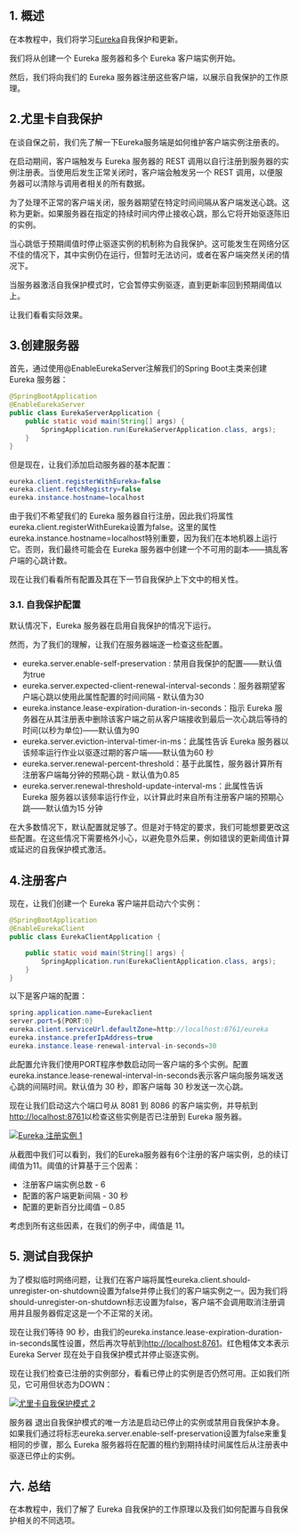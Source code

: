 ## 1. 概述

在本教程中，我们将学习[Eureka](https://www.baeldung.com/spring-cloud-netflix-eureka)自我保护和更新。

我们将从创建一个 Eureka 服务器和多个 Eureka 客户端实例开始。

然后，我们将向我们的 Eureka 服务器注册这些客户端，以展示自我保护的工作原理。

## 2.尤里卡自我保护

在谈自保之前，我们先了解一下Eureka服务端是如何维护客户端实例注册表的。

在启动期间，客户端触发与 Eureka 服务器的 REST 调用以自行注册到服务器的实例注册表。当使用后发生正常关闭时，客户端会触发另一个 REST 调用，以便服务器可以清除与调用者相关的所有数据。

为了处理不正常的客户端关闭，服务器期望在特定时间间隔从客户端发送心跳。这称为更新。如果服务器在指定的持续时间内停止接收心跳，那么它将开始驱逐陈旧的实例。

当心跳低于预期阈值时停止驱逐实例的机制称为自我保护。这可能发生在网络分区不佳的情况下，其中实例仍在运行，但暂时无法访问，或者在客户端突然关闭的情况下。

当服务器激活自我保护模式时，它会暂停实例驱逐，直到更新率回到预期阈值以上。

让我们看看实际效果。

## 3.创建服务器

首先，通过使用@EnableEurekaServer注解我们的Spring Boot主类来创建 Eureka 服务器：

```java
@SpringBootApplication
@EnableEurekaServer
public class EurekaServerApplication {
    public static void main(String[] args) {
        SpringApplication.run(EurekaServerApplication.class, args);
    }
}
```

但是现在，让我们添加启动服务器的基本配置：

```java
eureka.client.registerWithEureka=false
eureka.client.fetchRegistry=false
eureka.instance.hostname=localhost
```

由于我们不希望我们的 Eureka 服务器自行注册，因此我们将属性eureka.client.registerWithEureka设置为false。这里的属性eureka.instance.hostname=localhost特别重要，因为我们在本地机器上运行它。否则，我们最终可能会在 Eureka 服务器中创建一个不可用的副本——搞乱客户端的心跳计数。

现在让我们看看所有配置及其在下一节自我保护上下文中的相关性。

### 3.1. 自我保护配置

默认情况下，Eureka 服务器在启用自我保护的情况下运行。

然而，为了我们的理解，让我们在服务器端逐一检查这些配置。

-   eureka.server.enable-self-preservation : 禁用自我保护的配置——默认值为true
-   eureka.server.expected-client-renewal-interval-seconds：服务器期望客户端心跳以使用此属性配置的时间间隔 - 默认值为30
-   eureka.instance.lease-expiration-duration-in-seconds：指示 Eureka 服务器在从其注册表中删除该客户端之前从客户端接收到最后一次心跳后等待的时间(以秒为单位)——默认值为90
-   eureka.server.eviction-interval-timer-in-ms：此属性告诉 Eureka 服务器以该频率运行作业以驱逐过期的客户端——默认值为60 秒
-   eureka.server.renewal-percent-threshold：基于此属性，服务器计算所有注册客户端每分钟的预期心跳 - 默认值为0.85
-   eureka.server.renewal-threshold-update-interval-ms：此属性告诉 Eureka 服务器以该频率运行作业，以计算此时来自所有注册客户端的预期心跳——默认值为15 分钟

在大多数情况下，默认配置就足够了。但是对于特定的要求，我们可能想要更改这些配置。在这些情况下需要格外小心，以避免意外后果，例如错误的更新阈值计算或延迟的自我保护模式激活。

## 4.注册客户

现在，让我们创建一个 Eureka 客户端并启动六个实例：

```java
@SpringBootApplication
@EnableEurekaClient
public class EurekaClientApplication {

    public static void main(String[] args) {
        SpringApplication.run(EurekaClientApplication.class, args);
    }
}
```

以下是客户端的配置：

```java
spring.application.name=Eurekaclient
server.port=${PORT:0}
eureka.client.serviceUrl.defaultZone=http://localhost:8761/eureka
eureka.instance.preferIpAddress=true
eureka.instance.lease-renewal-interval-in-seconds=30
```

此配置允许我们使用PORT程序参数启动同一客户端的多个实例。配置eureka.instance.lease-renewal-interval-in-seconds表示客户端向服务端发送心跳的间隔时间。默认值为 30 秒，即客户端每 30 秒发送一次心跳。

现在让我们启动这六个端口号从 8081 到 8086 的客户端实例，并导航到[http://localhost:8761](http://localhost:8761/)以检查这些实例是否已注册到 Eureka 服务器。

[![Eureka 注册实例 1](https://www.baeldung.com/wp-content/uploads/2019/11/Eureka_Registered_Instances_1.png)](https://www.baeldung.com/wp-content/uploads/2019/11/Eureka_Registered_Instances_1.png)

从截图中我们可以看到，我们的Eureka服务器有6个注册的客户端实例，总的续订阈值为11。阈值的计算基于三个因素：

-   注册客户端实例总数 - 6
-   配置的客户端更新间隔 - 30 秒
-   配置的更新百分比阈值 – 0.85

考虑到所有这些因素，在我们的例子中，阈值是 11。

## 5. 测试自我保护

为了模拟临时网络问题，让我们在客户端将属性eureka.client.should-unregister-on-shutdown设置为false并停止我们的客户端实例之一。因为我们将should-unregister-on-shutdown标志设置为false，客户端不会调用取消注册调用并且服务器假定这是一个不正常的关闭。

现在让我们等待 90 秒，由我们的eureka.instance.lease-expiration-duration-in-seconds属性设置，然后再次导航到[http://localhost:8761](http://localhost:8761/)。红色粗体文本表示 Eureka Server 现在处于自我保护模式并停止驱逐实例。

现在让我们检查已注册的实例部分，看看已停止的实例是否仍然可用。正如我们所见，它可用但状态为DOWN：

[![尤里卡自我保护模式 2](https://www.baeldung.com/wp-content/uploads/2019/11/Eureka_Self_Preserve_Mode_2.png)](https://www.baeldung.com/wp-content/uploads/2019/11/Eureka_Self_Preserve_Mode_2.png)

服务器 退出自我保护模式的唯一方法是启动已停止的实例或禁用自我保护本身。如果我们通过将标志eureka.server.enable-self-preservation设置为false来重复相同的步骤，那么 Eureka 服务器将在配置的租约到期持续时间属性后从注册表中驱逐已停止的实例。

## 六. 总结

在本教程中，我们了解了 Eureka 自我保护的工作原理以及我们如何配置与自我保护相关的不同选项。